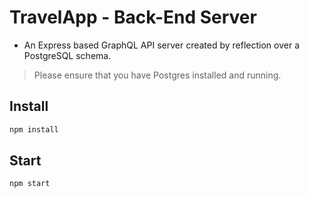 # TravelApp - Back-End Server
- An Express based GraphQL API server created by reflection over a PostgreSQL schema.

>Please ensure that you have Postgres installed and running.

## Install
```bash
npm install
```

## Start
```bash
npm start
```
